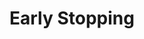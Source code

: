---
title: "Early Stopping"

categories: ['']

tags: ['Early', 'Stopping']

arabic: ['التوقف المبكر']

publishers: ['معجم مصطلحات التعلم الآلي والتعلم العميق وعلم البيانات']

types: "word"

slug: ""
---